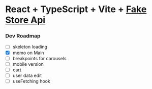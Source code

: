 # React + TypeScript + Vite + [Fake Store Api](https://fakestoreapi.com/)

### Dev Roadmap

- [ ] skeleton loading
- [x] memo on Main
- [ ] breakpoints for carousels
- [ ] mobile version
- [ ] cart
- [ ] user data edit
- [ ] useFetching hook
